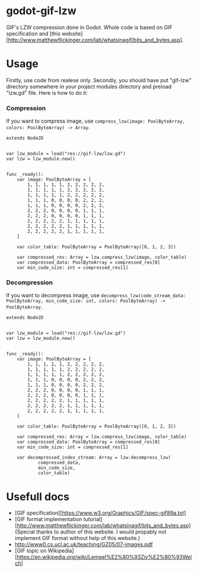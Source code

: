 # godot-gif-lzw
GIF's LZW compression done in Godot. Whole code is based on GIF specification and [this website][http://www.matthewflickinger.com/lab/whatsinagif/bits_and_bytes.asp].

# Usage
Firstly, use code from realese only. Secondly, you should have put "gif-lzw" directory somewhere in your project modules directory and preload "lzw.gd" file. Here is how to do it:

### Compression
If you want to compress image, use `compress_lzw(image: PoolByteArray, colors: PoolByteArray) -> Array`.

```gdscript
extends Node2D


var lzw_module = load("res://gif-lzw/lzw.gd")
var lzw = lzw_module.new()


func _ready():
    var image: PoolByteArray = [
        1, 1, 1, 1, 1, 2, 2, 2, 2, 2,
        1, 1, 1, 1, 1, 2, 2, 2, 2, 2,
        1, 1, 1, 1, 1, 2, 2, 2, 2, 2,
        1, 1, 1, 0, 0, 0, 0, 2, 2, 2,
        1, 1, 1, 0, 0, 0, 0, 2, 2, 2,
        2, 2, 2, 0, 0, 0, 0, 1, 1, 1,
        2, 2, 2, 0, 0, 0, 0, 1, 1, 1,
        2, 2, 2, 2, 2, 1, 1, 1, 1, 1,
        2, 2, 2, 2, 2, 1, 1, 1, 1, 1,
        2, 2, 2, 2, 2, 1, 1, 1, 1, 1,
    ]

    var color_table: PoolByteArray = PoolByteArray([0, 1, 2, 3])

    var compressed_res: Array = lzw.compress_lzw(image, color_table)
    var compressed_data: PoolByteArray = compressed_res[0]
    var min_code_size: int = compressed_res[1]

```

### Decompression
If you want to decompress image, use `decompress_lzw(code_stream_data: PoolByteArray, min_code_size: int, colors: PoolByteArray) -> PoolByteArray`.

```gdscript
extends Node2D


var lzw_module = load("res://gif-lzw/lzw.gd")
var lzw = lzw_module.new()


func _ready():
    var image: PoolByteArray = [
        1, 1, 1, 1, 1, 2, 2, 2, 2, 2,
        1, 1, 1, 1, 1, 2, 2, 2, 2, 2,
        1, 1, 1, 1, 1, 2, 2, 2, 2, 2,
        1, 1, 1, 0, 0, 0, 0, 2, 2, 2,
        1, 1, 1, 0, 0, 0, 0, 2, 2, 2,
        2, 2, 2, 0, 0, 0, 0, 1, 1, 1,
        2, 2, 2, 0, 0, 0, 0, 1, 1, 1,
        2, 2, 2, 2, 2, 1, 1, 1, 1, 1,
        2, 2, 2, 2, 2, 1, 1, 1, 1, 1,
        2, 2, 2, 2, 2, 1, 1, 1, 1, 1,
    ]

    var color_table: PoolByteArray = PoolByteArray([0, 1, 2, 3])

    var compressed_res: Array = lzw.compress_lzw(image, color_table)
    var compressed_data: PoolByteArray = compressed_res[0]
    var min_code_size: int = compressed_res[1]

    var decompressed_index_stream: Array = lzw.decompress_lzw(
            compressed_data,
            min_code_size,
            color_table)

```

# Usefull docs
- [GIF specification][https://www.w3.org/Graphics/GIF/spec-gif89a.txt]
- [GIF format implementation tutorial][http://www.matthewflickinger.com/lab/whatsinagif/bits_and_bytes.asp] (Special thanks to author of this website. I would propably not implement GIF format without help of this website.)
- http://www0.cs.ucl.ac.uk/teaching/GZ05/07-images.pdf
- [GIF topic on Wikipedia][https://en.wikipedia.org/wiki/Lempel%E2%80%93Ziv%E2%80%93Welch]
